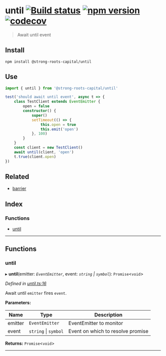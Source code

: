
until [![Build status](https://travis-ci.org/strong-roots-capital/until.svg?branch=master)](https://travis-ci.org/strong-roots-capital/until) [![npm version](https://img.shields.io/npm/v/@strong-roots-capital/until.svg)](https://npmjs.org/package/@strong-roots-capital/until) [![codecov](https://codecov.io/gh/strong-roots-capital/until/branch/master/graph/badge.svg)](https://codecov.io/gh/strong-roots-capital/until)
==================================================================================================================================================================================================================================================================================================================================================================================================================================

> Await until event

Install
-------

```shell
npm install @strong-roots-capital/until
```

Use
---

```typescript
import { until } from '@strong-roots-capital/until'

test('should await until event', async t => {
    class TestClient extends EventEmitter {
        open = false
        constructor() {
            super()
            setTimeout(() => {
                this.open = true
                this.emit('open')
            }, 100)
        }
    }
    const client = new TestClient()
    await until(client, 'open')
    t.true(client.open)
})

```

Related
-------

*   [barrier](https://github.com/strong-roots-capital/barrier)

## Index

### Functions

* [until](#until)

---

## Functions

<a id="until"></a>

###  until

▸ **until**(emitter: *`EventEmitter`*, event: *`string` \| `symbol`*): `Promise`<`void`>

*Defined in [until.ts:16](https://github.com/strong-roots-capital/until/blob/69e0112/src/until.ts#L16)*

Await until `emitter` fires `event`.

**Parameters:**

| Name | Type | Description |
| ------ | ------ | ------ |
| emitter | `EventEmitter` |  EventEmitter to monitor |
| event | `string` \| `symbol` |  Event on which to resolve promise |

**Returns:** `Promise`<`void`>

___


